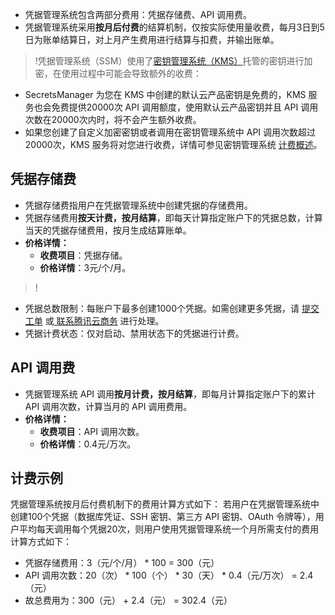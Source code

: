 - 凭据管理系统包含两部分费用：凭据存储费、API 调用费。
- 凭据管理系统采用**按月后付费**的结算机制，仅按实际使用量收费，每月3日到5日为账单结算日，对上月产生费用进行结算与扣费，并输出账单。
>!凭据管理系统（SSM）使用了[密钥管理系统（KMS）](https://cloud.tencent.com/product/kms)托管的密钥进行加密，在使用过程中可能会导致额外的收费：
  - SecretsManager 为您在 KMS 中创建的默认云产品密钥是免费的，KMS 服务也会免费提供20000次 API 调用额度，使用默认云产品密钥并且 API 调用次数在20000次内时，将不会产生额外收费。
  - 如果您创建了自定义加密密钥或者调用在密钥管理系统中 API 调用次数超过20000次，KMS 服务将对您进行收费，详情可参见密钥管理系统 [计费概述](https://cloud.tencent.com/document/product/573/34388)。 

## 凭据存储费
- 凭据存储费指用户在凭据管理系统中创建凭据的存储费用。 
- 凭据存储费用**按天计费，按月结算**，即每天计算指定账户下的凭据总数，计算当天的凭据存储费用，按月生成结算账单。
- **价格详情：**
	- **收费项目**：凭据存储。
	- **价格详情**：3元/个/月。

>!
- 凭据总数限制：每账户下最多创建1000个凭据。如需创建更多凭据，请 [提交工单](https://console.cloud.tencent.com/workorder/category) 或[ 联系腾讯云商务](https://cloud.tencent.com/act/event/connect-service) 进行处理。
- 凭据计费状态：仅对启动、禁用状态下的凭据进行计费。

## API 调用费
- 凭据管理系统 API 调用**按月计费，按月结算**，即每月计算指定账户下的累计 API 调用次数，计算当月的 API 调用费用。
- **价格详情：**
	- **收费项目**：API 调用次数。
	- **价格详情**：0.4元/万次。

## 计费示例
凭据管理系统按月后付费机制下的费用计算方式如下：
若用户在凭据管理系统中创建100个凭据（数据库凭证、SSH 密钥、第三方 API 密钥、OAuth 令牌等），用户平均每天调用每个凭据20次，则用户使用凭据管理系统一个月所需支付的费用计算方式如下：
- 凭据存储费用：3（元/个/月） * 100 = 300（元）
- API 调用次数：20（次） * 100（个） * 30（天） * 0.4（元/万次） = 2.4（元）
- 故总费用为：300（元） + 2.4（元） = 302.4（元）
